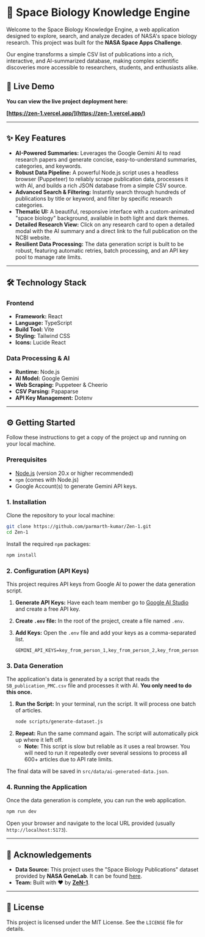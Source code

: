 # 🚀 Space Biology Knowledge Engine

Welcome to the Space Biology Knowledge Engine, a web application designed to explore, search, and analyze decades of NASA's space biology research. This project was built for the **NASA Space Apps Challenge**.

Our engine transforms a simple CSV list of publications into a rich, interactive, and AI-summarized database, making complex scientific discoveries more accessible to researchers, students, and enthusiasts alike.

## 🚀 Live Demo

**You can view the live project deployment here:**

**[https://zen-1.vercel.app/](https://zen-1.vercel.app/)**

-----

## ✨ Key Features

  * **AI-Powered Summaries:** Leverages the Google Gemini AI to read research papers and generate concise, easy-to-understand summaries, categories, and keywords.
  * **Robust Data Pipeline:** A powerful Node.js script uses a headless browser (Puppeteer) to reliably scrape publication data, processes it with AI, and builds a rich JSON database from a simple CSV source.
  * **Advanced Search & Filtering:** Instantly search through hundreds of publications by title or keyword, and filter by specific research categories.
  * **Thematic UI:** A beautiful, responsive interface with a custom-animated "space biology" background, available in both light and dark themes.
  * **Detailed Research View:** Click on any research card to open a detailed modal with the AI summary and a direct link to the full publication on the NCBI website.
  * **Resilient Data Processing:** The data generation script is built to be robust, featuring automatic retries, batch processing, and an API key pool to manage rate limits.

-----

## 🛠️ Technology Stack

### Frontend

  * **Framework:** React
  * **Language:** TypeScript
  * **Build Tool:** Vite
  * **Styling:** Tailwind CSS
  * **Icons:** Lucide React

### Data Processing & AI

  * **Runtime:** Node.js
  * **AI Model:** Google Gemini
  * **Web Scraping:** Puppeteer & Cheerio
  * **CSV Parsing:** Papaparse
  * **API Key Management:** Dotenv

-----

## ⚙️ Getting Started

Follow these instructions to get a copy of the project up and running on your local machine.

### Prerequisites

  * [Node.js](https://nodejs.org/) (version 20.x or higher recommended)
  * `npm` (comes with Node.js)
  * Google Account(s) to generate Gemini API keys.

### 1\. Installation

Clone the repository to your local machine:

```bash
git clone https://github.com/parmarth-kumar/Zen-1.git
cd Zen-1
```

Install the required `npm` packages:

```bash
npm install
```

### 2\. Configuration (API Keys)

This project requires API keys from Google AI to power the data generation script.

1.  **Generate API Keys:** Have each team member go to [Google AI Studio](https://aistudio.google.com/) and create a free API key.

2.  **Create `.env` file:** In the root of the project, create a file named `.env`.

3.  **Add Keys:** Open the `.env` file and add your keys as a comma-separated list.

    ```
    GEMINI_API_KEYS=key_from_person_1,key_from_person_2,key_from_person_3
    ```

### 3\. Data Generation

The application's data is generated by a script that reads the `SB_publication_PMC.csv` file and processes it with AI. **You only need to do this once.**

1.  **Run the Script:** In your terminal, run the script. It will process one batch of articles.
    ```bash
    node scripts/generate-dataset.js
    ```
2.  **Repeat:** Run the same command again. The script will automatically pick up where it left off.
      * **Note:** This script is slow but reliable as it uses a real browser. You will need to run it repeatedly over several sessions to process all 600+ articles due to API rate limits.

The final data will be saved in `src/data/ai-generated-data.json`.

### 4\. Running the Application

Once the data generation is complete, you can run the web application.

```bash
npm run dev
```

Open your browser and navigate to the local URL provided (usually `http://localhost:5173`).

-----

## 🙏 Acknowledgements

  * **Data Source:** This project uses the "Space Biology Publications" dataset provided by **NASA GeneLab**. It can be found [here](https://github.com/jgalazka/SB_publications).
  * **Team:** Built with ❤️ by [**ZeN-1**](https://www.spaceappschallenge.org/2025/find-a-team/zen-1/).

-----

## 📜 License

This project is licensed under the MIT License. See the `LICENSE` file for details.
